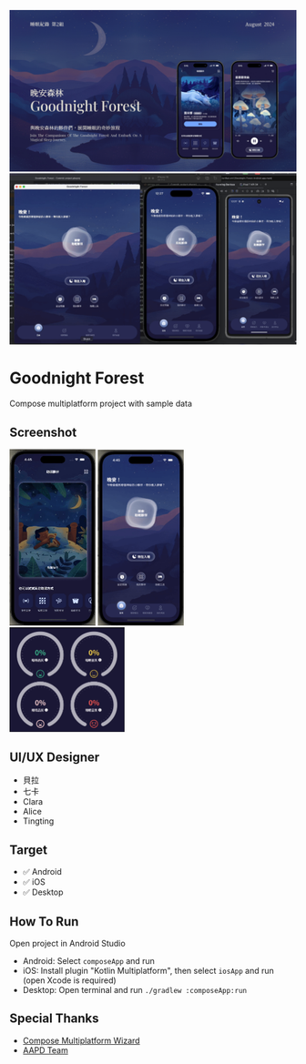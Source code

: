 ![Banner](https://raw.githubusercontent.com/mrfatworm/Goodnitght-Forest/main/screenshot/cover.jpg)
![GifShow](https://raw.githubusercontent.com/mrfatworm/Goodnitght-Forest/main/screenshot/screen_record_all_platform.gif)

# Goodnight Forest

Compose multiplatform project with sample data

## Screenshot

<p>
  <img src="screenshot/screen_record_banner.gif" width="30%" />
  <img src="screenshot/screen_record_dashboard.gif" width="30%" />
  <img src="screenshot/screen_record_all_dashboard.gif" width="40%" />
</p>


## UI/UX Designer

- 貝拉
- 七卡
- Clara
- Alice
- Tingting

## Target

- ✅ Android
- ✅ iOS
- ✅ Desktop

## How To Run

Open project in Android Studio

- Android: Select `composeApp` and run
- iOS: Install plugin "Kotlin Multiplatform", then select `iosApp` and run (open Xcode is required)
- Desktop: Open terminal and run `./gradlew :composeApp:run`

## Special Thanks

* [Compose Multiplatform Wizard](https://github.com/terrakok/Compose-Multiplatform-Wizard)
* [AAPD Team](https://medium.com/as-a-product-designer)